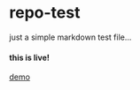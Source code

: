 # repo-test
just a simple markdown test file...

#### this is live!
[demo](https://natesol.github.io/repo-test/ "'repo-test' Live Demo")